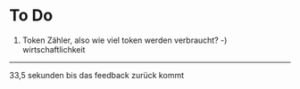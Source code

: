 # To Do

1. Token Zähler, also wie viel token werden verbraucht? -) wirtschaftlichkeit

---

33,5 sekunden bis das feedback zurück kommt